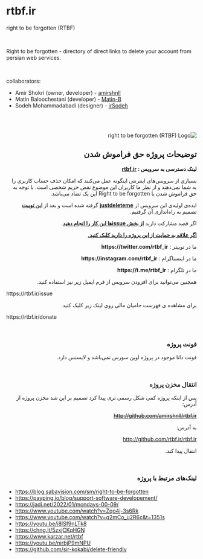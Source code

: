 # rtbf.ir
right to be forgotten (RTBF)

<br />

Right to be forgotten - directory of direct links to delete your account from persian web services.

<br />

collaborators:
- Amir Shokri (owner, developer) - [amirshnll](https://github.com/amirshnll)
- Matin Baloochestani (developer) - [Matin-B](https://github.com/Matin-B)
- Sodeh Mohammadabadi (designer) - [irSodeh](https://github.com/irSodeh)

<br /><br />

<div dir="rtl">

<img src="https://raw.githubusercontent.com/amirshnll/rtbf.ir/main/logo-readme.png" alt="right to be forgotten (RTBF) Logo">
  
## توضیحات پروژه حق فراموش شدن

<p><strong>لینک دسترسی به سرویس : <a href="https://rtbf.ir" title="rtbf.ir">rtbf.ir</a></strong></p>
<p>بسیاری از سرویس‌های اینترنتی اینگونه عمل می‌کنند که امکان حذف حساب کاربری را به شما نمی‌دهند و از نظر ما کاربران این موضوع نقض حریم شخصی است. با توجه به حق فراموش شدن یا Right to be forgotten این یک تضاد می‌باشد.</p>
<p>ایده‌ی اولیه‌ی این سرویس از  <strong><a target="_blank" href="https://backgroundchecks.org/justdeleteme/" title="justdeleteme">justdeleteme</a></strong> گرفته شده است و بعد از  <strong><a target="_blank" href="https://twitter.com/nima/status/1398335801042386947">این توییت</a></strong> تصمیم به راه‌اندازی آن گرفتیم.</p>
<p>اگر قصد مشارکت دارید <strong><a target="_blank" href="https://github.com/rtbf-ir/rtbf.ir/issues/new/choose" title="rtbf.ir Source">از بخش issueها این کار را انجام دهید</a></strong>.</p>
<p><strong><a href="https://rtbf.ir/donate" title="حمایت مالی از پروژه">اگر علاقه به حمایت از این پروژه را دارید کلیک کنید.</a></strong></p>
<p>ما در توییتر : <strong>https://twitter.com/rtbf_ir</strong></p>
<p>ما در اینستاگرام : <strong>https://instagram.com/rtbf_ir</strong></p>
<p>ما در تلگرام : <strong>https://t.me/rtbf_ir</strong></p>
<p>همچنین می‌توانید برای افزودن سرویس از فرم ایمیل زیر نیز استفاده کنید.</p>
<p dir="ltr">https://rtbf.ir/issue</p>
<p>برای مشاهده ی فهرست حامیان مالی روی لینک زیر کلیک کنید.</p>
<p dir="ltr">https://rtbf.ir/donate</p>
  
<br />
  
  ### فونت پروژه
  
  
<p dir="rtl">فونت دانا موجود در پروژه اوپن سورس نمی‌باشد و لایسنس دارد.</p>
  
<br />
  
  ### انتقال مخزن پروژه
  
<p dir="rtl">پس از اینکه پروژه کمی شکل رسمی تری پیدا کرد تصمیم بر این شد مخزن پروژه از آدرس:</p>
  
<del>http://github.com/amirshnll/rtbf.ir</del>
  
<p dir="rtl">به آدرس:</p>
  
http://github.com/rtbf.ir/rtbf.ir
  
<p dir="rtl">انتقال پیدا کند.</p>
  
<br />

 ### لینک‌های مرتبط با پروژه
  
  
</div>

- https://blog.sabavision.com/sm/right-to-be-forgotten
- https://payping.io/blog/support-software-developement/
- https://jadi.net/2022/01/mondays-00-09/
- https://www.youtube.com/watch?v=Zqo4j-3s6Rk
- https://www.youtube.com/watch?v=q2mCo_u2R6c&t=1351s
- https://youtu.be/i8lSf9nLTk8
- https://chng.it/5zxjCKqHGN
- https://www.karzar.net/rtbf
- https://youtu.be/nirbjP9mNPU
- https://github.com/sir-kokabi/delete-friendly
